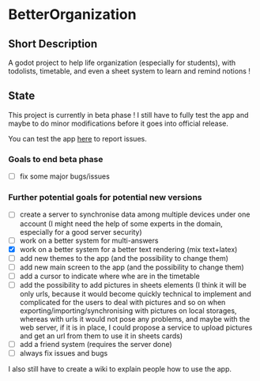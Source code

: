 # BetterOrganization

## Short Description

A godot project to help life organization (especially for students), with todolists, timetable, and even a sheet system to learn and remind notions !

## State

This project is currently in beta phase ! I still have to fully test the app and maybe to do minor modifications before it goes into official release.

You can test the app [here](https://github.com/nath54/BetterOrganization/releases/) to report issues.

### Goals to end beta phase

* [ ] fix some major bugs/issues

### Further potential goals for potential new versions

* [ ] create a server to synchronise data among multiple devices under one account (I might need the help of some experts in the domain, especially for a good server security)
* [ ] work on a better system for multi-answers
* [x] work on a better system for a better text rendering (mix text+latex)
* [ ] add new themes to the app (and the possibility to change them)
* [ ] add new main screen to the app (and the possibility to change them)
* [ ] add a cursor to indicate where whe are in the timetable
* [ ] add the possibility to add pictures in sheets elements (I think it will be only urls, because it would become quickly technical to implement and complicated for the users to deal with pictures and so on when exporting/importing/synchronising with pictures on local storages, whereas with urls it would not pose any problems, and maybe with the web server, if it is in place, I could propose a service to upload pictures and get an url from them to use it in sheets cards)
* [ ] add a friend system (requires the server done)
* [ ] always fix issues and bugs

I also still have to create a wiki to explain people how to use the app.
